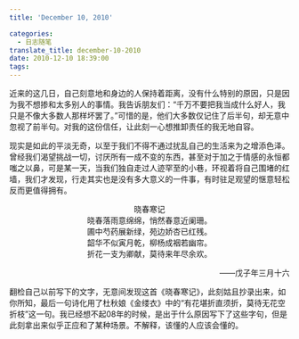 ```yaml
---
title: 'December 10, 2010'

categories:
  - 日志随笔
translate_title: december-10-2010
date: 2010-12-10 18:39:00
tags:
---
```


近来的这几日，自己刻意地和身边的人保持着距离，没有什么特别的原因，只是因为我不想掺和太多别人的事情。我告诉朋友们：“千万不要把我当成什么好人，我只是不像大多数人那样坏罢了。”可惜的是，他们大多数仅记住了后半句，却无意中忽视了前半句。对我的这份信任，让此刻一心想推卸责任的我无地自容。

现实是如此的平淡无奇，以至于我们不得不通过扰乱自己的生活来为之增添色泽。曾经我们渴望挑战一切，讨厌所有一成不变的东西，甚至对于加之于情感的永恒都嗤之以鼻，可是某一天，当我们独自走过人迹罕至的小巷，环视着将自己围堵的红墙，我们才发现，行走其实也是没有多大意义的一件事，有时驻足观望的惬意轻松反而更值得拥有。

<center> 晓春寒记 </center>
<center>晓春落雨意绵绵，悄然春意近阑珊。</center>
<center>圃中芍药展新绿，苑边娇杏已红残。</center>
<center>韶华不似寅月乾，柳杨成裀若幽帘。</center>
<center>折花一支为卿献，莫待来年尽余欢。</center>
<p align='right'>——戊子年三月十六</p>

翻检自己以前写下的文字，无意间发现这首《晓春寒记》，此刻姑且抄录出来，如你所知，最后一句诗化用了杜秋娘《金缕衣》中的“有花堪折直须折，莫待无花空折枝”这一句。我已经想不起08年的时候，是出于什么原因写下了这些字句，但是此刻拿出来似乎正应和了某种场景。不解释，该懂的人应该会懂的。